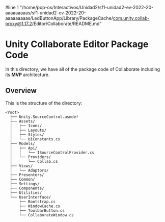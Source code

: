#line 1 "/home/pop-os/Interactivos/Unidad2/sf1-unidad2-ev-2022-20-aaaaaaaaas/sf1-unidad2-ev-2022-20-aaaaaaaaas/LedButtonApp/Library/PackageCache/com.unity.collab-proxy@1.17.2/Editor/Collaborate/README.md"
# Unity Collaborate Editor Package Code
In this directory, we have all of the package code of Collaborate including its **MVP** architecture.

## Overview
This is the structure of the directory:
```none
<root>
  ├── Unity.SourceControl.asmdef
  ├── Assets/
  │   ├── Icons/
  │   ├── Layouts/
  │   ├── Styles/
  │   └── UiConstants.cs
  ├── Models/
  │   ├── Api/
  │   │   └── ISourceControlProvider.cs
  │   └── Providers/
  │       └── Collab.cs
  ├── Views/
  │   └── Adaptors/
  ├── Presenters/
  ├── Common/
  ├── Settings/
  ├── Components/
  ├── Utilities/
  └── UserInterface/
      ├── Bootstrap.cs
      ├── WindowCache.cs
      ├── ToolbarButton.cs
      └── CollaborateWindow.cs
```
